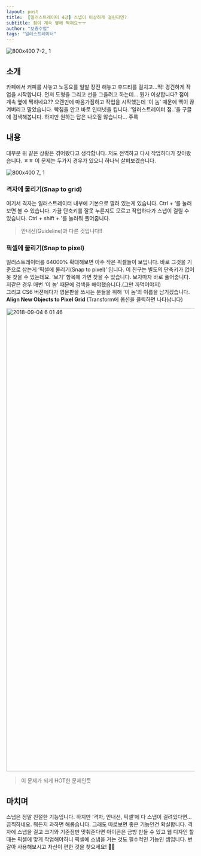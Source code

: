 ```yaml
---
layout: post
title:  [일러스트레이터 4강] 스냅이 이상하게 걸린다면?
subtitle: 점이 계속 옆에 찍혀요ㅜㅜ
author: "보충수업"
tags: "일러스트레이터"
---
```


![800x400 7-2_ 1](https://user-images.githubusercontent.com/42730616/45022676-c6ebca00-b06f-11e8-98b1-be6af4b24f88.png)

## 소개
카페에서 커피를 사놓고 노동요를 일발 장전 해놓고 후드티를 걸치고...딱! 경건하게 작업을 시작합니다. 먼저 도형을 그리고 선을 그을려고 하는데... 뭔가 이상합니다? 점이 계속 옆에 찍히네요?? 오랜만에 마음가짐하고 작업을 시작했는데 ‘이 놈’ 때문에 맥이 끊겨버리고 말았습니다. 빡침을 안고 바로 인터넷을 킵니다. ‘일러스트레이터 점..’을 구글에 검색해봅니다. 하지만 원하는 답은 나오질 않습니다... 주륵

## 내용

대부분 위 같은 상황은 겪어봤다고 생각합니다. 저도 전역하고 다시 작업하다가 찾아봤습니다. ㅎㅎ 이 문제는 두가지 경우가 있으니 하나씩 살펴보겠습니다.

![800x400 7_ 1](https://user-images.githubusercontent.com/42730616/45022674-c6ebca00-b06f-11e8-9c08-e1d7dbe8b078.png)

### 격자에 물리기(Snap to grid)
여기서 격자는 일러스트레이터 내부에 기본으로 깔려 있는게 있습니다. Ctrl + ‘를 눌러보면 볼 수 있습니다. 가끔 단축키를 잘못 누른지도 모르고 작업하다가 스냅이 걸릴 수 있습니다. Ctrl + shift + '를 눌러줘 풀어줍니다.

>안내선(Guideline)과 다른 것입니다!!

### 픽셀에 물리기(Snap to pixel)
일러스트레이터를 64000% 확대해보면 아주 작은 픽셀들이 보입니다. 바로 그것을 기준으로 삼는게 ‘픽셀에 물리기(Snap to pixel)’ 입니다. 이 친구는 별도의 단축키가 없어 못 찾을 수 있는데요. ‘보기’ 항목에 가면 찾을 수 있습니다. 보자마자 바로 풀어줍니다. 저같은 경우 매번 ‘이 놈’ 때문에 검색을 해야했습니다.(그만 까먹어야지)<br>
그리고 CS6 버젼에다가 영문판을 쓰시는 분들을 위해 ‘이 놈’의 이름을 남기겠습니다. **Align New Objects to Pixel Grid** (Transform에 옵션을 클릭하면 나타납니다)

<img width="1238" alt="2018-09-04 6 01 46" src="https://user-images.githubusercontent.com/42730616/45021479-a706d700-b06c-11e8-9602-5421950c5555.png">

>이 문제가 되게 HOT한 문제인듯

## 마치며
스냅은 정말 친절한 기능입니다. 하지만 ‘격자, 안내선, 픽셀’에 다 스냅이 걸려있다면...끔찍하네요. 뭐든지 과하면 해롭습니다. 그래도 따로보면 좋은 기능인건 확실합니다. 격자에 스냅을 걸고 크기와 기준점만 맞춰준다면 아이콘은 금방 만들 수 있고 웹 디자인 할 때는 픽셀에 맞게 작업해야하니 픽셀에 스냅을 거는 것도 필수적인 기능인 셈입니다. 번갈아 사용해보시고 자신이 편한 것을 찾으세요! 🤔🤔
